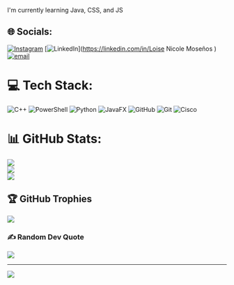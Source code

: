 I'm currently learning Java, CSS, and JS


## 🌐 Socials:
[![Instagram](https://img.shields.io/badge/Instagram-%23E4405F.svg?logo=Instagram&logoColor=white)](https://instagram.com/l.nxcole1) [![LinkedIn](https://img.shields.io/badge/LinkedIn-%230077B5.svg?logo=linkedin&logoColor=white)](https://linkedin.com/in/Loise Nicole Moseños ) [![email](https://img.shields.io/badge/Email-D14836?logo=gmail&logoColor=white)](mailto:loisenicolemosenos@gmail.com) 

# 💻 Tech Stack:
![C++](https://img.shields.io/badge/c++-%2300599C.svg?style=for-the-badge&logo=c%2B%2B&logoColor=white) ![PowerShell](https://img.shields.io/badge/PowerShell-%235391FE.svg?style=for-the-badge&logo=powershell&logoColor=white) ![Python](https://img.shields.io/badge/python-3670A0?style=for-the-badge&logo=python&logoColor=ffdd54) ![JavaFX](https://img.shields.io/badge/javafx-%23FF0000.svg?style=for-the-badge&logo=javafx&logoColor=white) ![GitHub](https://img.shields.io/badge/github-%23121011.svg?style=for-the-badge&logo=github&logoColor=white) ![Git](https://img.shields.io/badge/git-%23F05033.svg?style=for-the-badge&logo=git&logoColor=white) ![Cisco](https://img.shields.io/badge/cisco-%23049fd9.svg?style=for-the-badge&logo=cisco&logoColor=black)
# 📊 GitHub Stats:
![](https://github-readme-stats.vercel.app/api?username=mosenos-loisenicole&theme=dark&hide_border=false&include_all_commits=true&count_private=true)<br/>
![](https://nirzak-streak-stats.vercel.app/?user=mosenos-loisenicole&theme=dark&hide_border=false)<br/>
![](https://github-readme-stats.vercel.app/api/top-langs/?username=mosenos-loisenicole&theme=dark&hide_border=false&include_all_commits=true&count_private=true&layout=compact)

## 🏆 GitHub Trophies
![](https://github-profile-trophy.vercel.app/?username=mosenos-loisenicole&theme=radical&no-frame=false&no-bg=false&margin-w=4)

### ✍️ Random Dev Quote
![](https://quotes-github-readme.vercel.app/api?type=horizontal&theme=radical)

---
[![](https://visitcount.itsvg.in/api?id=mosenos-loisenicole&icon=0&color=0)](https://visitcount.itsvg.in)

<!-- Proudly created with GPRM ( https://gprm.itsvg.in ) -->
